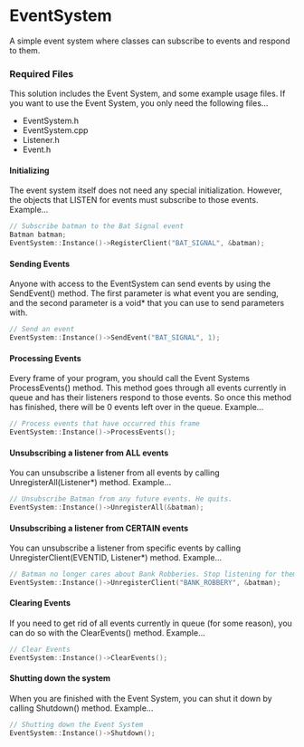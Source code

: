# EventSystem
A simple event system where classes can subscribe to events and respond to them.

### Required Files
This solution includes the Event System, and some example usage files. If you want to use the Event System, you only need the following files...  
* EventSystem.h  
* EventSystem.cpp  
* Listener.h  
* Event.h  

#### Initializing
The event system itself does not need any special initialization. However, the objects that LISTEN for events must subscribe to those events. Example...  

```cpp
// Subscribe batman to the Bat Signal event  
Batman batman;  
EventSystem::Instance()->RegisterClient("BAT_SIGNAL", &batman);  
```

#### Sending Events
Anyone with access to the EventSystem can send events by using the SendEvent() method. The first parameter is what event you are sending, and the second parameter is a void* that you can use to send parameters with.

```cpp
// Send an event
EventSystem::Instance()->SendEvent("BAT_SIGNAL", 1);
```

#### Processing Events
Every frame of your program, you should call the Event Systems ProcessEvents() method. This method goes through all events currently in queue and has their listeners respond to those events. So once this method has finished, there will be 0 events left over in the queue. Example...  

```cpp
// Process events that have occurred this frame  
EventSystem::Instance()->ProcessEvents();  
```

#### Unsubscribing a listener from ALL events
You can unsubscribe a listener from all events by calling UnregisterAll(Listener*) method. Example...  

```cpp
// Unsubscribe Batman from any future events. He quits.  
EventSystem::Instance()->UnregisterAll(&batman);  
```

#### Unsubscribing a listener from CERTAIN events
You can unsubscribe a listener from specific events by calling UnregisterClient(EVENTID, Listener*) method. Example...  

```cpp
// Batman no longer cares about Bank Robberies. Stop listening for them.  
EventSystem::Instance()->UnregisterClient("BANK_ROBBERY", &batman);  
```

#### Clearing Events
If you need to get rid of all events currently in queue (for some reason), you can do so with the ClearEvents() method. Example...  

```cpp
// Clear Events  
EventSystem::Instance()->ClearEvents();  
```

#### Shutting down the system
When you are finished with the Event System, you can shut it down by calling Shutdown() method. Example...  

```cpp
// Shutting down the Event System  
EventSystem::Instance()->Shutdown();  
```
